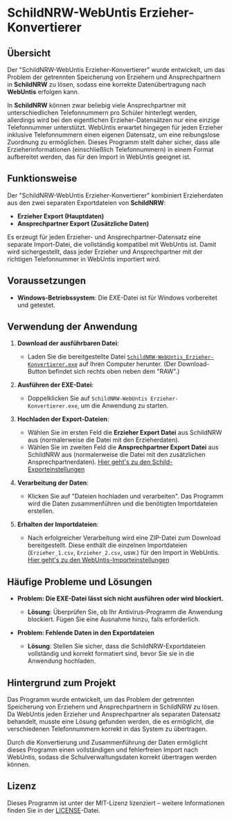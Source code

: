 # SchildNRW-WebUntis Erzieher-Konvertierer

## **Übersicht**

Der "SchildNRW-WebUntis Erzieher-Konvertierer" wurde entwickelt, um das Problem der getrennten Speicherung von Erziehern und Ansprechpartnern in **SchildNRW** zu lösen, sodass eine korrekte Datenübertragung nach **WebUntis** erfolgen kann.

In **SchildNRW** können zwar beliebig viele Ansprechpartner mit unterschiedlichen Telefonnummern pro Schüler hinterlegt werden, allerdings wird bei den eigentlichen Erzieher-Datensätzen nur eine einzige Telefonnummer unterstützt. WebUntis erwartet hingegen für jeden Erzieher inklusive Telefonnummern einen eigenen Datensatz, um eine reibungslose Zuordnung zu ermöglichen. Dieses Programm stellt daher sicher, dass alle Erzieherinformationen (einschließlich Telefonnummern) in einem Format aufbereitet werden, das für den Import in WebUntis geeignet ist.

## **Funktionsweise**

Der "SchildNRW-WebUntis Erzieher-Konvertierer" kombiniert Erzieherdaten aus den zwei separaten Exportdateien von **SchildNRW**:

- **Erzieher Export (Hauptdaten)** 
- **Ansprechpartner Export (Zusätzliche Daten)**

Es erzeugt für jeden Erzieher- und Ansprechpartner-Datensatz eine separate Import-Datei, die vollständig kompatibel mit WebUntis ist. Damit wird sichergestellt, dass jeder Erzieher und Ansprechpartner mit der richtigen Telefonnummer in WebUntis importiert wird.

## **Voraussetzungen**

- **Windows-Betriebssystem**: Die EXE-Datei ist für Windows vorbereitet und getestet.

## **Verwendung der Anwendung**

1. **Download der ausführbaren Datei**: 
   - Laden Sie die bereitgestellte Datei [`SchildNRW-WebUntis_Erzieher-Konvertierer.exe`](https://github.com/CmoneBK/SchildNRW-WebUntis-Erzieher-Konvertierer/blob/master/dist/SchildNRW-WebUntis_Erzieher-Konvertierer.exe) auf Ihren Computer herunter. (Der Download-Button befindet sich rechts oben neben dem "RAW".)

2. **Ausführen der EXE-Datei**:
   - Doppelklicken Sie auf `SchildNRW-WebUntis Erzieher-Konvertierer.exe`, um die Anwendung zu starten.

3. **Hochladen der Export-Dateien**:
   - Wählen Sie im ersten Feld die **Erzieher Export Datei** aus SchildNRW aus (normalerweise die Datei mit den Erzieherdaten).
   - Wählen Sie im zweiten Feld die **Ansprechpartner Export Datei** aus SchildNRW aus (normalerweise die Datei mit den zusätzlichen Ansprechpartnerdaten).
[Hier geht's zu den Schild-Exporteinstellungen](Schild-Export%20Einstellungen.md)
4. **Verarbeitung der Daten**:
   - Klicken Sie auf "Dateien hochladen und verarbeiten". Das Programm wird die Daten zusammenführen und die benötigten Importdateien erstellen.

5. **Erhalten der Importdateien**:
   - Nach erfolgreicher Verarbeitung wird eine ZIP-Datei zum Download bereitgestellt. Diese enthält die einzelnen Importdateien (`Erzieher_1.csv`, `Erzieher_2.csv`, usw.) für den Import in WebUntis.
[Hier geht's zu den WebUntis-Importeinstellungen](WebUntis-Import%20Einstellungen.md)
## **Häufige Probleme und Lösungen**

- **Problem: Die EXE-Datei lässt sich nicht ausführen oder wird blockiert.**
  - **Lösung**: Überprüfen Sie, ob Ihr Antivirus-Programm die Anwendung blockiert. Fügen Sie eine Ausnahme hinzu, falls erforderlich.

- **Problem: Fehlende Daten in den Exportdateien**
  - **Lösung**: Stellen Sie sicher, dass die SchildNRW-Exportdateien vollständig und korrekt formatiert sind, bevor Sie sie in die Anwendung hochladen.

## **Hintergrund zum Projekt**

Das Programm wurde entwickelt, um das Problem der getrennten Speicherung von Erziehern und Ansprechpartnern in SchildNRW zu lösen. Da WebUntis jeden Erzieher und Ansprechpartner als separaten Datensatz behandelt, musste eine Lösung gefunden werden, die es ermöglicht, die verschiedenen Telefonnummern korrekt in das System zu übertragen.

Durch die Konvertierung und Zusammenführung der Daten ermöglicht dieses Programm einen vollständigen und fehlerfreien Import nach WebUntis, sodass die Schulverwaltungsdaten korrekt übertragen werden können.

## **Lizenz**

Dieses Programm ist unter der MIT-Lizenz lizenziert – weitere Informationen finden Sie in der [LICENSE](LICENSE)-Datei.
